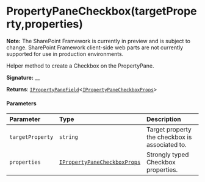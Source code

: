 # PropertyPaneCheckbox(targetProperty,properties)
**Note:** The SharePoint Framework is currently in preview and is subject to change. SharePoint Framework client-side web parts are not currently supported for use in production environments.



Helper method to create a Checkbox on the PropertyPane.

**Signature:** __

**Returns**: [`IPropertyPaneField`](../sp-webpart-base/ipropertypanefield.md)<[`IPropertyPaneCheckboxProps`](../sp-webpart-base/ipropertypanecheckboxprops.md)>





#### Parameters


| Parameter	   | Type    | Description |
|:-------------|:---------------|:------------|
| `targetProperty`    | `string` | Target property the checkbox is associated to. |
| `properties`    | [`IPropertyPaneCheckboxProps`](../sp-webpart-base/ipropertypanecheckboxprops.md) | Strongly typed Checkbox properties. |


